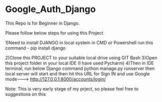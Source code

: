 # Google_Auth_Django
This Repo is for Beginner in Django.

Please follow below steps for using this Project

1)Need to install DJANGO in local system
  in CMD or Powershell run this command - pip install django

2)Clone this PROJECT to your suitable local drive using GIT Bash
3)Open this project folder in your local IDE (I have used Pycharm)
4)Then in IDE terminal, run below Django command
  python manage.py runserver
         then local server will start and then hit this URL for Sign IN and use Google mode---> http://127.0.0.1:8000/accounts/login/ 



Note: This is very early stage of my prject, so please feel free to suggestions on this

